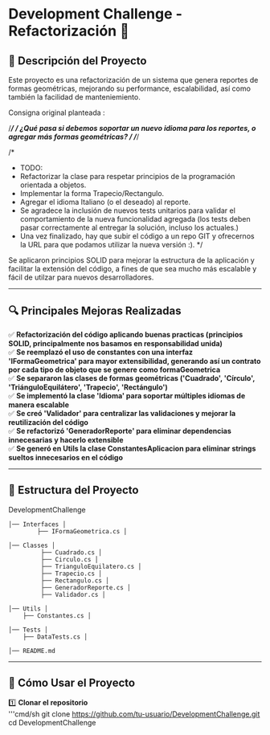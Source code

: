 # Development Challenge - Refactorización 🚀

## 📌 Descripción del Proyecto
Este proyecto es una refactorización de un sistema que genera reportes de formas geométricas, mejorando su performance, escalabilidad, así como también la facilidad de manteniemiento.

Consigna original planteada : 

/******************************************************************************************************************/
/******* ¿Qué pasa si debemos soportar un nuevo idioma para los reportes, o agregar más formas geométricas? *******/
/******************************************************************************************************************/

/*
 * TODO: 
 * Refactorizar la clase para respetar principios de la programación orientada a objetos.
 * Implementar la forma Trapecio/Rectangulo. 
 * Agregar el idioma Italiano (o el deseado) al reporte.
 * Se agradece la inclusión de nuevos tests unitarios para validar el comportamiento de la nueva funcionalidad agregada (los tests deben pasar correctamente al entregar la solución, incluso los actuales.)
 * Una vez finalizado, hay que subir el código a un repo GIT y ofrecernos la URL para que podamos utilizar la nueva versión :).
 */

Se aplicaron principios SOLID para mejorar la estructura de la aplicación y facilitar la extensión del código, a fines de que sea mucho más escalable y fácil de utilzar para nuevos desarrolladores.

---

## 🔍 **Principales Mejoras Realizadas**
✅ **Refactorización del código aplicando buenas practicas (principios SOLID, principalmente nos basamos en responsabilidad unida)**  
✅ **Se reemplazó el uso de constantes con una interfaz 'IFormaGeometrica' para mayor extensibilidad, generando así un contrato por cada tipo de objeto que se genere como formaGeometrica**  
✅ **Se separaron las clases de formas geométricas ('Cuadrado', 'Círculo', 'TriánguloEquilátero', 'Trapecio', 'Rectángulo')**  
✅ **Se implementó la clase 'Idioma' para soportar múltiples idiomas de manera escalable**  
✅ **Se creó 'Validador' para centralizar las validaciones y mejorar la reutilización del código**  
✅ **Se refactorizó 'GeneradorReporte' para eliminar dependencias innecesarias y hacerlo extensible**  
✅ **Se generó en Utils la clase ConstantesAplicacion para eliminar strings sueltos innecesarios en el código**  

---
## 📂 Estructura del Proyecto

DevelopmentChallenge 
    
    │── Interfaces │ 
            ├── IFormaGeometrica.cs │
    
    │── Classes │
             ├── Cuadrado.cs │
             ├── Circulo.cs │ 
             ├── TrianguloEquilatero.cs │ 
             ├── Trapecio.cs │ 
             ├── Rectangulo.cs │ 
             ├── GeneradorReporte.cs │ 
             ├── Validador.cs │ 
    
    │── Utils │ 
        ├── Constantes.cs │ 
    
    │── Tests │ 
        ├── DataTests.cs │ 
    
    │── README.md
---

## 📌 **Cómo Usar el Proyecto**
1️⃣ **Clonar el repositorio**  
'''cmd/sh
git clone https://github.com/tu-usuario/DevelopmentChallenge.git
cd DevelopmentChallenge
